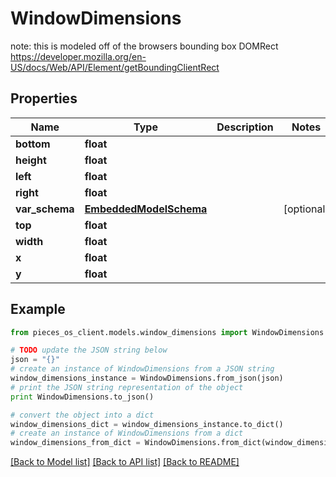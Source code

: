 # WindowDimensions

note: this is modeled off of the browsers bounding box DOMRect https://developer.mozilla.org/en-US/docs/Web/API/Element/getBoundingClientRect

## Properties
Name | Type | Description | Notes
------------ | ------------- | ------------- | -------------
**bottom** | **float** |  | 
**height** | **float** |  | 
**left** | **float** |  | 
**right** | **float** |  | 
**var_schema** | [**EmbeddedModelSchema**](EmbeddedModelSchema.md) |  | [optional] 
**top** | **float** |  | 
**width** | **float** |  | 
**x** | **float** |  | 
**y** | **float** |  | 

## Example

```python
from pieces_os_client.models.window_dimensions import WindowDimensions

# TODO update the JSON string below
json = "{}"
# create an instance of WindowDimensions from a JSON string
window_dimensions_instance = WindowDimensions.from_json(json)
# print the JSON string representation of the object
print WindowDimensions.to_json()

# convert the object into a dict
window_dimensions_dict = window_dimensions_instance.to_dict()
# create an instance of WindowDimensions from a dict
window_dimensions_from_dict = WindowDimensions.from_dict(window_dimensions_dict)
```
[[Back to Model list]](../README.md#documentation-for-models) [[Back to API list]](../README.md#documentation-for-api-endpoints) [[Back to README]](../README.md)


